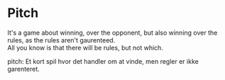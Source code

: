 # Pitch

It's a game about winning, over the opponent, but also winning over the rules, as the rules aren't gaurenteed.  
All you know is that there will be rules, but not which.

pitch: Et kort spil hvor det handler om at vinde, men regler er ikke garenteret.

